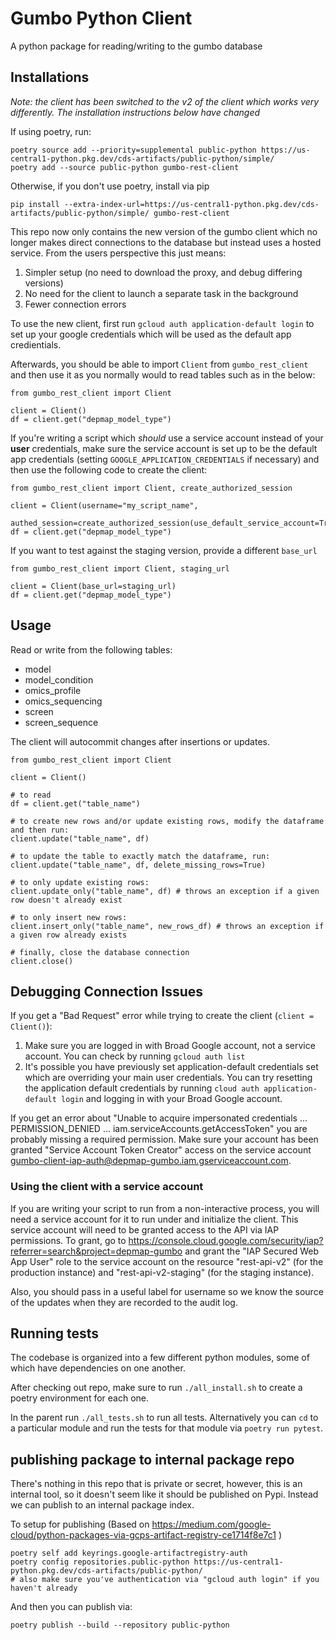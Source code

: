 # Gumbo Python Client

A python package for reading/writing to the gumbo database


## Installations

*Note: the client has been switched to the v2 of the client which works very
differently. The installation instructions below have changed*

If using poetry, run:

```
poetry source add --priority=supplemental public-python https://us-central1-python.pkg.dev/cds-artifacts/public-python/simple/
poetry add --source public-python gumbo-rest-client
```

Otherwise, if you don't use poetry, install via pip

```
pip install --extra-index-url=https://us-central1-python.pkg.dev/cds-artifacts/public-python/simple/ gumbo-rest-client
```

This repo now only contains the new version of the gumbo client which no
longer makes direct connections to the database but instead uses a hosted
service. From the users perspective this just means:

1. Simpler setup (no need to download the proxy, and debug differing versions)
2. No need for the client to launch a separate task in the background
3. Fewer connection errors 

To use the new client, first run `gcloud auth application-default login` to set up your google credentials which will be used as the default app credientials. 

Afterwards, you should be able to import `Client` from `gumbo_rest_client` and then use it as you normally would to read tables such as in the below:

```
from gumbo_rest_client import Client

client = Client()
df = client.get("depmap_model_type")
```

If you're writing a script which _should_ use a service account instead of your **user** credentials, make sure the service account is set up to be the default app credentials (setting `GOOGLE_APPLICATION_CREDENTIALS` if necessary) and then use the following code to create the client:

```
from gumbo_rest_client import Client, create_authorized_session

client = Client(username="my_script_name", 
    authed_session=create_authorized_session(use_default_service_account=True))
df = client.get("depmap_model_type")
```

If you want to test against the staging version, provide a different `base_url`
```
from gumbo_rest_client import Client, staging_url

client = Client(base_url=staging_url)
df = client.get("depmap_model_type")
```


## Usage

Read or write from the following tables:
- model
- model_condition
- omics_profile
- omics_sequencing
- screen
- screen_sequence

The client will autocommit changes after insertions or updates.

```
from gumbo_rest_client import Client

client = Client()

# to read
df = client.get("table_name")

# to create new rows and/or update existing rows, modify the dataframe and then run:
client.update("table_name", df)

# to update the table to exactly match the dataframe, run:
client.update("table_name", df, delete_missing_rows=True)

# to only update existing rows:
client.update_only("table_name", df) # throws an exception if a given row doesn't already exist

# to only insert new rows:
client.insert_only("table_name", new_rows_df) # throws an exception if a given row already exists

# finally, close the database connection
client.close()
```

## Debugging Connection Issues

If you get a "Bad Request" error while trying to create the client (`client = Client()`):
1. Make sure you are logged in with Broad Google account, not a service account. You can check by running `gcloud auth list`
2. It's possible you have previously set application-default credentials set which are overriding your main user credentials.
You can try resetting the application default credentials by running `cloud auth application-default login` and logging in 
with your Broad Google account. 

If you get an error about "Unable to acquire impersonated credentials ... PERMISSION_DENIED ... iam.serviceAccounts.getAccessToken" you are probably missing a required permission. Make sure your account has been granted "Service Account Token Creator" access on the service account gumbo-client-iap-auth@depmap-gumbo.iam.gserviceaccount.com. 

### Using the client with a service account 
If you are writing your script to run from a non-interactive process, you will need
a service account for it to run under and initialize the client. This service account will
need to be granted access to the API via IAP permissions. To grant, go to https://console.cloud.google.com/security/iap?referrer=search&project=depmap-gumbo and grant the "IAP Secured Web App User" role to the service account on the resource "rest-api-v2" (for the production instance) and "rest-api-v2-staging" (for the staging instance).

Also, you should pass in a useful label for username so we know the source of the updates when they
are recorded to the audit log.


## Running tests

The codebase is organized into a few different python modules, some of which
have dependencies on one another.

After checking out repo, make sure to run `./all_install.sh` to create a
poetry environment for each one.

In the parent run `./all_tests.sh` to run all tests. Alternatively you can
`cd` to a particular module and run the tests for that module via `poetry
run pytest`.


## publishing package to internal package repo

There's nothing in this repo that is private or secret, however, this is an internal
tool, so it doesn't seem like it should be published on Pypi. Instead we can publish to an internal package index. 

To setup for publishing (Based on https://medium.com/google-cloud/python-packages-via-gcps-artifact-registry-ce1714f8e7c1 )

```
poetry self add keyrings.google-artifactregistry-auth
poetry config repositories.public-python https://us-central1-python.pkg.dev/cds-artifacts/public-python/                                                      
# also make sure you've authentication via "gcloud auth login" if you haven't already
```

And then you can publish via:

```
poetry publish --build --repository public-python
```

